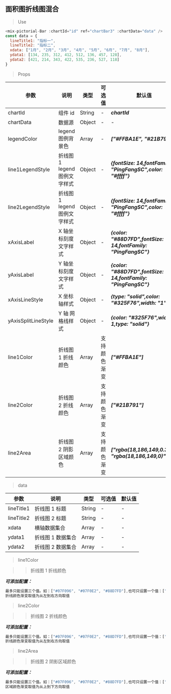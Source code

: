 ## 面积图折线图混合

> Use

```js
<mix-pictorial-Bar :chartId="id" ref="chartBar3" :chartData="data" />
const data = {
  lineTitle1: "指标一",
  lineTitle2: "指标二",
  xdata: ["1月", "2月", "3月", "4月", "5月", "6月", "7月", "8月"],
  ydata1: [134, 235, 312, 412, 512, 136, 457, 128],
  ydata2: [421, 214, 343, 422, 535, 236, 527, 118]
}
```

> Props

| 参数                | 说明                         | 类型   | 可选值       | 默认值                                                         |
| ------------------- | ---------------------------- | ------ | ------------ | -------------------------------------------------------------- |
| chartId             | 组件 id                      | String | -            | **_chartId_**                                                  |
| chartData           | 数据源                       | Object | -            | -                                                              |
| legendColor         | legend 图例背景色            | Array  | -            | **_["#FFBA1E", "#21B791"]_**                                   |
| line1LegendStyle    | 折线图 1 legend 图例文字样式 | Object | -            | **_{fontSize: 14,fontFamily: "PingFangSC",color: "#ffff"}_**   |
| line2LegendStyle    | 折线图 1 legend 图例文字样式 | Object | -            | **_{fontSize: 14,fontFamily: "PingFangSC",color: "#ffff"}_**   |
| xAxisLabel          | X 轴坐标刻度文字样式         | Object | -            | **_{color: "#88D7FD",fontSize: 14,fontFamily: "PingFangSC"}_** |
| yAxisLabel          | Y 轴坐标刻度文字样式         | Object | -            | **_{color: "#88D7FD",fontSize: 14,fontFamily: "PingFangSC"}_** |
| xAxisLineStyle      | X 坐标轴样式                 | Object | -            | **_{type: "solid",color: "#325F76",width: "1"}_**              |
| yAxisSplitLineStyle | Y 轴 网格线样式              | Object | -            | **_{color: "#325F76",width: 1,type: "solid"}_**                |
| line1Color          | 折线图 1 折线颜色            | Array  | 支持颜色渐变 | **_["#FFBA1E"]_**                                              |
| line2Color          | 折线图 2 折线颜色            | Array  | 支持颜色渐变 | **_["#21B791"]_**                                              |
| line2Area           | 折线图 2 阴影区域颜色        | Array  | 支持颜色渐变 | **_["rgba(18,186,149,0.38)", "rgba(18,186,149,0)"]_**          |

> data

| 参数       | 说明              | 类型   | 可选值 | 默认值 |
| ---------- | ----------------- | ------ | ------ | ------ |
| lineTitle1 | 折线图 1 标题     | String | -      | -      |
| lineTitle2 | 折线图 2 标题     | String | -      | -      |
| xdata      | 横轴数据集合      | Array  | -      | -      |
| ydata1     | 折线图 1 数据集合 | Array  | -      | -      |
| ydata2     | 折线图 2 数据集合 | Array  | -      | -      |

> line1Color

> > 折线图 1 折线颜色

**_可添加配置：_**

```js
最多只能设置三个值。如：["#07F096", "#07F0E2", "#88D7FD"],也可只设置一个值：["#07F096"]
折线颜色渐变取值为从左到右方向取值

```

> line2Color

> > 折线图 2 折线颜色

**_可添加配置：_**

```js
最多只能设置三个值。如：["#07F096", "#07F0E2", "#88D7FD"],也可只设置一个值：["#07F096"]
折线颜色渐变取值为从左到右方向取值

```

> line2Area

> > 折线图 2 阴影区域颜色

**_可添加配置：_**

```js
最多只能设置三个值。如：["#07F096", "#07F0E2", "#88D7FD"],也可只设置一个值：["#07F096"]
区域颜色渐变取值为从上到下方向取值

```
